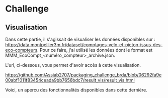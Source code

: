 # Challenge

## Visualisation


Dans cette partie, il s'agissait de visualiser les données disponibles sur : https://data.montpellier3m.fr/dataset/comptages-velo-et-pieton-issus-des-eco-compteurs. Pour ce faire, j'ai utilisé les données dont le format est MMM_EcoCompt_<numéro_compteur>_archive.json.

L'url, ci-dessous, vous permet d'avoir accès à cette visualisation.

https://github.com/Assiab2707/packaging_challenge_brda/blob/06292fa9e00abf1011f83454ceada9bb7656bdc7/result_vis/result_vis.html

Voici, un apercu des fonctionnalités disponibles dans cette dernière. 





